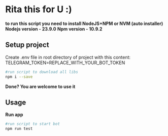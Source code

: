 # Rita this for U :)
**to run this script you need to install NodeJS+NPM or NVM (auto installer)**
**Nodejs version - 23.9.0**
**Npm version - 10.9.2**


## Setup project 
Create .env file in root directory of project
with this content:
TELEGRAM_TOKEN=REPLACE_WITH_YOUR_BOT_TOKEN

```bash
#run script to download all libs
npm i --save
```
**Done? You are welcome to use it**

## Usage


**Run app**
```bash
#run script to start bot
npm run test 
```
